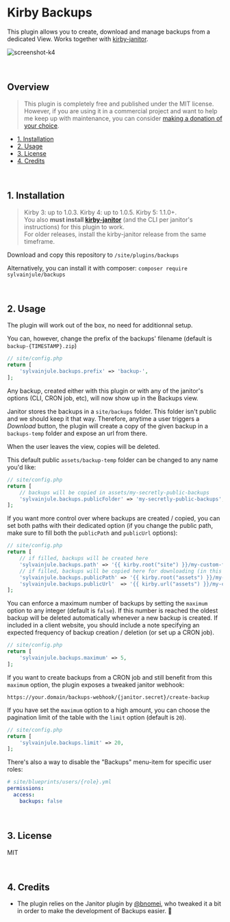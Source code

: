 # Kirby Backups

This plugin allows you to create, download and manage backups from a dedicated View. Works together with [kirby-janitor](https://github.com/bnomei/kirby3-janitor).

![screenshot-k4](https://github.com/sylvainjule/kirby-backups/assets/14079751/afc11c6a-47ac-4b04-b2ab-07e3975fae97)

<br/>

## Overview

> This plugin is completely free and published under the MIT license. However, if you are using it in a commercial project and want to help me keep up with maintenance, you can consider [making a donation of your choice](https://www.paypal.me/sylvainjl).

- [1. Installation](#1-installation)
- [2. Usage](#2-usage)
- [3. License](#3-license)
- [4. Credits](#4-credits)

<br/>

## 1. Installation

> Kirby 3: up to 1.0.3. Kirby 4: up to 1.0.5. Kirby 5: 1.1.0+.<br>
> You also **must install [kirby-janitor](https://github.com/bnomei/kirby3-janitor)** (and the CLI per janitor's instructions) for this plugin to work.<br>
> For older releases, install the kirby-janitor release from the same timeframe.

Download and copy this repository to ```/site/plugins/backups```

Alternatively, you can install it with composer: ```composer require sylvainjule/backups```

<br/>

## 2. Usage

The plugin will work out of the box, no need for additionnal setup.

You can, however, change the prefix of the backups' filename (default is `backup-{TIMESTAMP}.zip`)

```php
// site/config.php
return [
    'sylvainjule.backups.prefix' => 'backup-',
];
```

Any backup, created either with this plugin or with any of the janitor's options (CLI, CRON job, etc), will now show up in the Backups view.

Janitor stores the backups in a `site/backups` folder. This folder isn't public and we should keep it that way. Therefore, anytime a user triggers a *Download* button, the plugin will create a copy of the given backup in a `backups-temp` folder and expose an url from there.

When the user leaves the view, copies will be deleted.

This default public `assets/backup-temp` folder can be changed to any name you'd like:

```php
// site/config.php
return [
    // backups will be copied in assets/my-secretly-public-backups
    'sylvainjule.backups.publicFolder' => 'my-secretly-public-backups',
];
```

If you want more control over where backups are created / copied, you can set both paths with their dedicated option (if you change the public path, make sure to fill both the `publicPath` and `publicUrl` options):

```php
// site/config.php
return [
    // if filled, backups will be created here
    'sylvainjule.backups.path' => '{{ kirby.root("site") }}/my-custom-folder',
    // if filled, backups will be copied here for downloading (in this case, it will take precedence over the publicFolder option)
    'sylvainjule.backups.publicPath' => '{{ kirby.root("assets") }}/my-custom-folder',
    'sylvainjule.backups.publicUrl'  => '{{ kirby.url("assets") }}/my-custom-folder',
];
```

You can enforce a maximum number of backups by setting the `maximum` option to any integer (default is `false`).
If this number is reached the oldest backup will be deleted automatically whenever a new backup is created.
If included in a client website, you should include a note specifying an expected frequency of backup creation / deletion (or set up a CRON job).

```php
// site/config.php
return [
    'sylvainjule.backups.maximum' => 5,
];
```

If you want to create backups from a CRON job and still benefit from this `maximum` option, the plugin exposes a tweaked janitor webhook:

```
https://your.domain/backups-webhook/{janitor.secret}/create-backup
```

If you have set the `maximum` option to a high amount, you can choose the pagination limit of the table with the `limit` option (default is `20`).

```php
// site/config.php
return [
    'sylvainjule.backups.limit' => 20,
];
```


There's also a way to disable the "Backups" menu-item for specific user roles:

```yml
# site/blueprints/users/{role}.yml
permissions:
  access:
    backups: false
```

<br/>

## 3. License

MIT

<br/>

## 4. Credits

- The plugin relies on the Janitor plugin by [@bnomei](https://github.com/bnomei), who tweaked it a bit in order to make the development of Backups easier. 🙏
